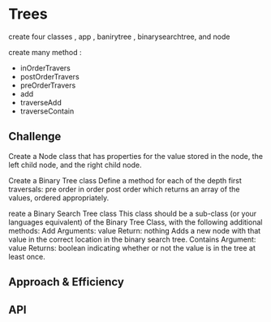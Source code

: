 # Trees

create four classes , app , banirytree , binarysearchtree, and node  

create many method : 
- inOrderTravers 
- postOrderTravers
- preOrderTravers 
- add 
- traverseAdd
- traverseContain

## Challenge

Create a Node class that has properties for the value stored in the node, the left child node, and the right child node.

Create a Binary Tree class
Define a method for each of the depth first traversals:
pre order
in order
post order which returns an array of the values, ordered appropriately.

reate a Binary Search Tree class
This class should be a sub-class (or your languages equivalent) of the Binary Tree Class, with the following additional methods:
Add
Arguments: value
Return: nothing
Adds a new node with that value in the correct location in the binary search tree.
Contains
Argument: value
Returns: boolean indicating whether or not the value is in the tree at least once.


## Approach & Efficiency
<!-- What approach did you take? Why? What is the Big O space/time for this approach? -->

## API
<!-- Description of each method publicly available in each of your trees --
